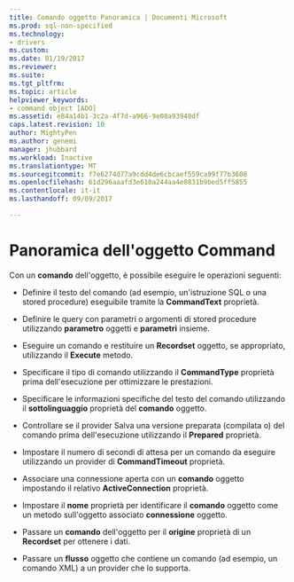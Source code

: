 ```yaml
---
title: Comando oggetto Panoramica | Documenti Microsoft
ms.prod: sql-non-specified
ms.technology:
- drivers
ms.custom: 
ms.date: 01/19/2017
ms.reviewer: 
ms.suite: 
ms.tgt_pltfrm: 
ms.topic: article
helpviewer_keywords:
- command object [ADO]
ms.assetid: e84a14b1-3c2a-4f7d-a966-9e08a93948df
caps.latest.revision: 10
author: MightyPen
ms.author: genemi
manager: jhubbard
ms.workload: Inactive
ms.translationtype: MT
ms.sourcegitcommit: f7e6274d77a9cdd4de6cbcaef559ca99f77b3608
ms.openlocfilehash: 61d296aaafd3e610a244aa4e0831b9bed5ff5855
ms.contentlocale: it-it
ms.lasthandoff: 09/09/2017

---
```

# <a name="command-object-overview"></a>Panoramica dell'oggetto Command
Con un **comando** dell'oggetto, è possibile eseguire le operazioni seguenti:  
  
-   Definire il testo del comando (ad esempio, un'istruzione SQL o una stored procedure) eseguibile tramite la **CommandText** proprietà.  
  
-   Definire le query con parametri o argomenti di stored procedure utilizzando **parametro** oggetti e **parametri** insieme.  
  
-   Eseguire un comando e restituire un **Recordset** oggetto, se appropriato, utilizzando il **Execute** metodo.  
  
-   Specificare il tipo di comando utilizzando il **CommandType** proprietà prima dell'esecuzione per ottimizzare le prestazioni.  
  
-   Specificare le informazioni specifiche del testo del comando utilizzando il **sottolinguaggio** proprietà del **comando** oggetto.  
  
-   Controllare se il provider Salva una versione preparata (compilata o) del comando prima dell'esecuzione utilizzando il **Prepared** proprietà.  
  
-   Impostare il numero di secondi di attesa per un comando da eseguire utilizzando un provider di **CommandTimeout** proprietà.  
  
-   Associare una connessione aperta con un **comando** oggetto impostando il relativo **ActiveConnection** proprietà.  
  
-   Impostare il **nome** proprietà per identificare il **comando** oggetto come un metodo sull'oggetto associato **connessione** oggetto.  
  
-   Passare un **comando** dell'oggetto per il **origine** proprietà di un **Recordset** per ottenere i dati.  
  
-   Passare un **flusso** oggetto che contiene un comando (ad esempio, un comando XML) a un provider che lo supporta.

